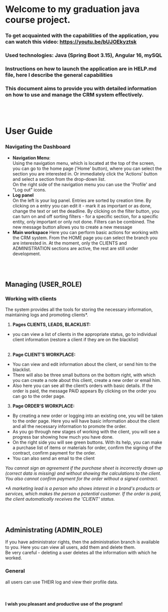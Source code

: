 # Welcome to my graduation java course project.

### To get acquainted with the capabilities of the application, you can watch this video: https://youtu.be/bUJOEkyztsk

### Used technologies: Java (Spring Boot 3.15), Angular 16, mySQL

### Instructions on how to launch the application are in HELP.md file, here I describe the general capabilities

### This document aims to provide you with detailed information on how to use and manage the CRM system effectively.

<br><br>

# User Guide

### Navigating the Dashboard

- **Navigation Menu**: <br>Using the navigation menu, which is located at the top of the screen, you can 
go to the home page ('Home' button), where you can select the section you are interested in. 
Or immediately click the 'Actions' button and select a section from the drop-down list.<br>
On the right side of the navigation menu you can use the 'Profile' and "Log out" icons.
- **Log panel**<br>
  On the left is your log panel. Entries are sorted by creation time.
  By clicking on a entry you can edit it - mark it as important or as done, change the text or set the deadline.
  By clicking on the filter button, you can turn on and off sorting filters - for a specific section, for a specific entity, only important or only not done. Filters can be combined.
  The new message button allows you to create a new message
- **Main workspace**
  Here you can perform basic actions for working with the CRM system. 
  From the HOME page you can select the branch you are interested in. 
  At the moment, only the CLIENTS and ADMINISTRATION sections are active, the rest are still under development.

<br><br>

## Managing (USER_ROLE)

### Working with clients
The system provides all the tools for storing the necessary information, maintaining logs and promoting clients*.

   1. **Pages CLIENTS, LEADS, BLACKLIST:**<br>
 - you can view a list of clients in the appropriate status, go to individual client information 
   (restore a client if they are on the blacklist)<br><br>

2. **Page CLIENT'S WORKPLACE:**<br>
 - You can view and edit information about the client, or send him to the blacklist.
 - There will also be three small buttons on the bottom right, with which you can create a note about this client, 
   create a new order or email him. <br>
 - Also here you can see all the client’s orders with basic details. If the order is paid, the message PAID appears
   By clicking on the order you can go to the order page.
3. **Page ORDER'S WORKPLACE:**<br>
 - By creating a new order or logging into an existing one, you will be taken to the order page.
   Here you will have basic information about the client and all the necessary information to promote the order.
 - As you go through new stages of working with the client, you will see a progress bar showing how much you 
   have done.
 - On the right side you will see green buttons. With its help, you can make a purchase list of items or materials 
   for order, confirm the signing of the contract, confirm payment for the order.
 - You can also send an email to the client

_You cannot sign an agreement if the purchase sheet is incorrectly drawn up (correct data is missing) and without 
showing the calculations to the client. You also cannot confirm payment for the order without a signed contract._

_*A marketing lead is a person who shows interest in a brand's products or services, 
which makes the person a potential customer. If the order is paid, the client automatically receives the 
'CLIENT' status._

<br><br>

## Administrating (ADMIN_ROLE)

If you have administrator rights, then the administration branch is available to you.
Here you can view all users, add them and delete them. 
<br>Be very careful - deleting a user deletes all the information with which he worked.

### General
all users can use THEIR log and view their profile data.<br><br><br>

#### I wish you pleasant and productive use of the program!

